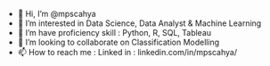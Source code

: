 - 👋 Hi, I’m @mpscahya
- 👀 I’m interested in Data Science, Data Analyst & Machine Learning
- 🌱 I’m have proficiency skill :  Python, R, SQL, Tableau
- 💞️ I’m looking to collaborate on Classification Modelling
- 📫 How to reach me : Linked in : linkedin.com/in/mpscahya/

<!---
mpscahya/mpscahya is a ✨ special ✨ repository because its `README.md` (this file) appears on your GitHub profile.
You can click the Preview link to take a look at your changes.
--->
